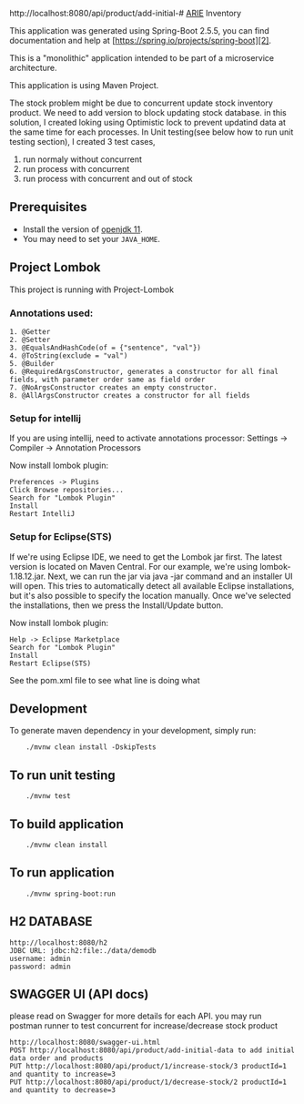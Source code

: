 http://localhost:8080/api/product/add-initial-# [ARIE][1] Inventory

This application was generated using Spring-Boot 2.5.5, you can find documentation and help at [https://spring.io/projects/spring-boot][2].

This is a "monolithic" application intended to be part of a microservice architecture.

This application is using Maven Project.

The stock problem might be due to concurrent update stock inventory product. We need to add version to block updating stock database.
in this solution, I created loking using Optimistic lock to prevent updatind data at the same time for each processes.
In Unit testing(see below how to run unit testing section), I created 3 test cases,
1. run normaly without concurrent
2. run process with concurrent
3. run process with concurrent and out of stock

## Prerequisites
* Install the version of [openjdk 11][3].
* You may need to set your `JAVA_HOME`.

## Project Lombok
This project is running with Project-Lombok
### Annotations used:
````
1. @Getter
2. @Setter
3. @EqualsAndHashCode(of = {"sentence", "val"})
4. @ToString(exclude = "val")
5. @Builder
6. @RequiredArgsConstructor, generates a constructor for all final fields, with parameter order same as field order
7. @NoArgsConstructor creates an empty constructor.
8. @AllArgsConstructor creates a constructor for all fields
````
### Setup for intellij

If you are using intellij, need to activate annotations processor:
    Settings -> Compiler -> Annotation Processors

Now install lombok plugin:

    Preferences -> Plugins
    Click Browse repositories...
    Search for "Lombok Plugin"
    Install
    Restart IntelliJ

### Setup for Eclipse(STS)

If we're using Eclipse IDE, we need to get the Lombok jar first. The latest version is located on Maven Central. For our example, we're using lombok-1.18.12.jar.
Next, we can run the jar via java -jar command and an installer UI will open. 
This tries to automatically detect all available Eclipse installations, but it's also possible to specify the location manually.
Once we've selected the installations, then we press the Install/Update button.

Now install lombok plugin:

    Help -> Eclipse Marketplace
    Search for "Lombok Plugin"
    Install
    Restart Eclipse(STS)

See the pom.xml file to see what line is doing what

## Development
To generate maven dependency in your development, simply run:
```
	./mvnw clean install -DskipTests
```

## To run unit testing
```
	./mvnw test
```

## To build application
```
	./mvnw clean install
```

## To run application
```
	./mvnw spring-boot:run
```

## H2 DATABASE
```
http://localhost:8080/h2
JDBC URL: jdbc:h2:file:./data/demodb
username: admin
password: admin
```

## SWAGGER UI (API docs)
please read on Swagger for more details for each API.
you may run postman runner to test concurrent for increase/decrease stock product

```
http://localhost:8080/swagger-ui.html
POST http://localhost:8080/api/product/add-initial-data to add initial data order and products
PUT http://localhost:8080/api/product/1/increase-stock/3 productId=1 and quantity to increase=3
PUT http://localhost:8080/api/product/1/decrease-stock/2 productId=1 and quantity to decrease=3
```


[1]: https://github.com/morearie/inventory
[2]: https://spring.io/projects/spring-boot
[3]: https://openjdk.java.net/projects/jdk/11/
